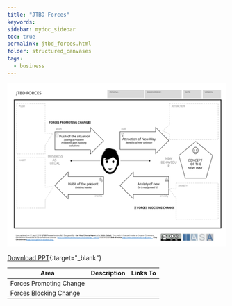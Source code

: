 ```yaml
---
title: "JTBD Forces"
keywords: 
sidebar: mydoc_sidebar
toc: true
permalink: jtbd_forces.html
folder: structured_canvases
tags: 
  - business
---
```


![image001](media/jtbd_forces001.svg)

[Download PPT](media/ppt/jtbd_forces.ppt){:target="_blank"}

| Area | Description | Links To |
| --- | --- | --- |
| Forces Promoting Change |   |   |
| Forces Blocking Change |   |   |